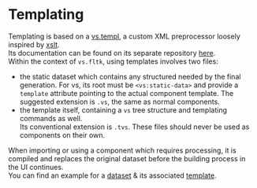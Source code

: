 # Templating

Templating is based on a [vs.templ](https://github.com/lazy-eggplant/vs.templ), a custom XML preprocessor loosely inspired by [xslt](https://www.w3schools.com/xml/xsl_intro.asp).  
Its documentation can be found on its separate repository [here](https://github.com/karurochori/vs-templ).  
Within the context of `vs.fltk`, using templates involves two files:

- the static dataset which contains any structured needed by the final generation. For vs, its root must be `<vs:static-data>` and provide a `template` attribute pointing to the actual component template. The suggested extension is `.vs`, the same as normal components.
- the template itself, containing a `vs` tree structure and templating commands as well.  
  Its conventional extension is `.tvs`. These files should never be used as components on their own.

When importing or using a component which requires processing, it is compiled and replaces the original dataset before the building process in the UI continues.  
You can find an example for a [dataset](../examples/test-templ.vs) & its associated [template](../examples/test-templ.tvs).
